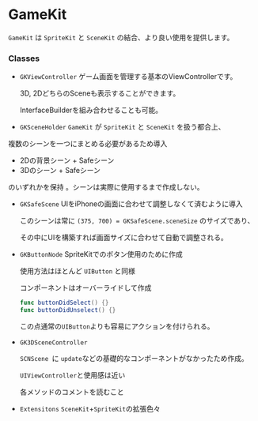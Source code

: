 #  GameKit

`GameKit` は `SpriteKit` と `SceneKit` の結合、より良い使用を提供します。

###  Classes

- `GKViewController`
    ゲーム画面を管理する基本のViewControllerです。
    
    3D, 2DどちらのSceneも表示することができます。

    InterfaceBuilderを組み合わせることも可能。
    
- `GKSceneHolder`
    `GameKit` が `SpriteKit` と `SceneKit` を扱う都合上、
    
複数のシーンを一つにまとめる必要があるため導入
    
- 2Dの背景シーン + Safeシーン
- 3Dのシーン + Safeシーン
    
のいずれかを保持 。シーンは実際に使用するまで作成しない。
    
- `GKSafeScene`
    UIをiPhoneの画面に合わせて調整しなくて済むように導入
    
    このシーンは常に `(375, 700) = GKSafeScene.sceneSize` のサイズであり、
    
    その中にUIを構築すれば画面サイズに合わせて自動で調整される。
    
- `GKButtonNode`
    SpriteKitでのボタン使用のために作成
    
    使用方法はほとんど `UIButton` と同様
    
    
    
    コンポーネントはオーバーライドして作成
    
    ```swift
    func buttonDidSelect() {}
    func buttonDidUnselect() {}
    ```
    この点通常の`UIButton`よりも容易にアクションを付けられる。
    
- `GK3DSceneController`

    `SCNScene `に `update`などの基礎的なコンポーネントがなかったため作成。

    `UIViewController`と使用感は近い


    各メソッドのコメントを読むこと
    
- `Extensitons`
    `SceneKit`+`SpriteKit`の拡張色々
    

    

    


